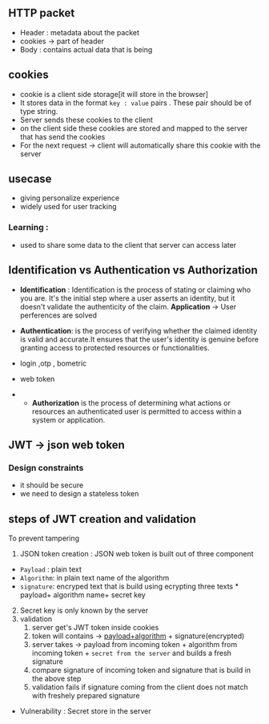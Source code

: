 ## HTTP packet
* Header : metadata about the packet
* cookies -> part of header 
* Body : contains actual data that is being

## cookies
* cookie is a client side storage[it will store in the browser]
* It stores data in the format `key : value` pairs . These pair should be of type string.
* Server sends these cookies to the client
*  on the client side these cookies are stored and mapped to the server that has send the cookies 
*   For the next request -> client will automatically share this cookie with the server

## usecase 
* giving personalize experience
* widely used for user tracking

### Learning : 
* used to share some data to the client that server can access later 


## Identification vs Authentication vs Authorization
* **Identification** : Identification is the process of stating or claiming who you are. It's the initial step where a user asserts an identity, but it doesn't validate the authenticity of the claim. **Application** ->   User perferences are solved 
  
* **Authentication**: is the process of verifying whether the claimed identity is valid and accurate.It ensures that the user's identity is genuine before granting access to protected resources or functionalities. 
 * login ,otp , bometric 
 * web token

* * **Authorization** is the process of determining what actions or resources an authenticated user is permitted to access within a system or application.

## JWT -> json web token

### Design constraints
* it should be secure
* we need to design a stateless token 
  
## steps of JWT creation and validation
To prevent tampering
1. JSON token creation :
JSON web token is built out of three component
  * `Payload` : plain text 
  *  `Algorithm`: in plain text name of the algorithm
  * `signature`: encryped text that is build using ecrypting  three texts
        * payload+ algorithm name+ secret key 
2. Secret key is only known by the server
3. validation 
      1. server get's JWT token inside cookies
      2. token will contains -> [payload+algorithm](plaintext) + signature(encrypted)
      3. server takes -> payload from incoming token + algorithm from incoming token + `secret from the server` and builds a fresh signature 
      4.  compare  signature of incoming token and signature that is build in the above step
      5.   validation fails if signature coming from the client does not match with freshely prepared signature
* Vulnerability  : Secret store in the server
